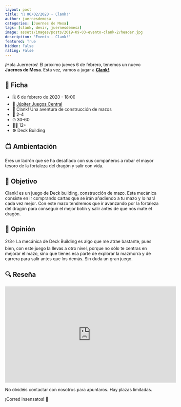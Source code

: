 ```yaml
---
layout: post
title: "📆 06/02/2020 - Clank!"
author: juernesdemesa
categories: [Juernes de Mesa]
tags: [clank, devir, juernesdemesa]
image: assets/images/posts/2019-09-03-evento-clank-2/header.jpg
description: "Evento - Clank!"
featured: True
hidden: False
rating: False
---
```


¡Hola Juerneros! El próximo jueves 6 de febrero, tenemos un nuevo **Juernes de Mesa**. Esta vez, vamos a jugar a [**Clank!**](https://boardgamegeek.com/boardgame/201808/clank-deck-building-adventure).

## 📝 Ficha

- 🗓️ 6 de febrero de 2020 - 18:00
- 📍 [Júpiter Juegos Central](https://www.jupiterjuegos.com/tiendas/)
- 🎲 Clank! Una aventura de construcción de mazos
- 👥 2-4
- ⏱ 30-60
- 👶🏼 12+
- ⚙️ Deck Building

## 📺 Ambientación

Eres un ladrón que se ha desafiado con sus compañeros a robar el mayor tesoro de la fortaleza del dragón y salir con vida.

## 🎯 Objetivo

Clank! es un juego de Deck building, construcción de mazo. Esta mecánica consiste en ir comprando cartas que se irán añadiendo a tu mazo y lo hará cada vez mejor. Con este mazo tendremos que ir avanzando por la fortaleza del dragón para conseguir el mejor botín y salir antes de que nos mate el dragón.

## 💬 Opinión

2/3⭐ La mecánica de Deck Building es algo que me atrae bastante, pues bien, con este juego la llevas a otro nivel, porque no sólo te centras en mejorar el mazo, sino que tienes esa parte de explorar la mazmorra y de carrera para salir antes que los demás. Sin duda un gran juego.

## 🔍 Reseña

<iframe width="560" height="315" src="https://www.youtube.com/embed/dm81KFe7Udw" frameborder="0" allow="accelerometer; autoplay; encrypted-media; gyroscope; picture-in-picture" allowfullscreen></iframe>

No olvidéis contactar con nosotros para apuntaros. Hay plazas limitadas.

¡Corred insensatos! 🧙
